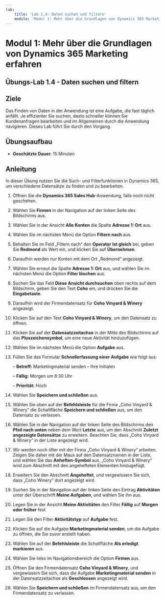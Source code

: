 ```yaml
---
lab:
    title: 'Lab 1.4: Daten suchen und filtern'
    module: 'Modul 1: Mehr über die Grundlagen von Dynamics 365 Marketing erfahren'
---
```


Modul 1: Mehr über die Grundlagen von Dynamics 365 Marketing erfahren
========================

## Übungs-Lab 1.4 - Daten suchen und filtern

## Ziele

Das Finden von Daten in der Anwendung ist eine Aufgabe, die fast täglich anfällt. Je effizienter Sie suchen, desto schneller können Sie Kundenanfragen bearbeiten und im Allgemeinen durch die Anwendung navigieren.  Dieses Lab führt Sie durch den Vorgang.

## Übungsaufbau

  - **Geschätzte Dauer**: 15 Minuten

## Anleitung

In dieser Übung nutzen Sie die Such- und Filterfunktionen in Dynamics 365, um verschiedene Datensätze zu finden und zu bearbeiten. 

1. Öffnen Sie die **Dynamics 365 Sales Hub**-Anwendung, falls noch nicht geschehen. 

2. Wählen Sie **Firmen** in der Navigation auf der linken Seite des Bildschirms aus. 

3. Wählen Sie in der Ansicht **Alle Konten** die Spalte **Adresse 1: Ort** aus. 

4. Wählen Sie im nächsten Menü die Option **Filtern nach** aus.

5. Behalten Sie im Feld „Filtern nach“ den **Operator** **Ist gleich** bei, geben Sie **Redmond** als Wert ein, und klicken Sie auf **Übernehmen**.

6. Daraufhin werden nur Konten mit dem Ort „Redmond“ angezeigt. 

7. Wählen Sie erneut die Spalte **Adresse 1: Ort** aus, und wählen Sie im nächsten Menü die Option **Filter löschen** aus. 

8. Suchen Sie das Feld **Diese Ansicht durchsuchen** oben rechts auf dem Bildschirm, geben Sie den Text **Coho** ein, und drücken Sie die **Eingabetaste**.

9. Daraufhin wird der Firmendatensatz für **Coho Vinyard & Winery** angezeigt. 

10. Klicken Sie auf den Text **Coho Vinyard & Winery**, um den Datensatz zu öffnen. 

11. Klicken Sie auf der **Datensatzzeitachse** in der Mitte des Bildschirms auf das **Pluszeichensymbol**, um eine neue Aktivität hinzuzufügen. 

12. Wählen Sie im nächsten Menü die Option **Aufgabe** aus.

13. Füllen Sie das Formular **Schnellerfassung einer Aufgabe** wie folgt aus:

	– **Betreff:** Marketingmaterial senden – Ihre Initialen

	– **Fällig:** Morgen um 8:30 Uhr

	– **Priorität:** Hoch

14. Wählen Sie **Speichern und schließen** aus.

15. Wählen Sie oben auf der **Befehlsleiste** für die Firma „Coho Vinyard & Winery“ die Schaltfläche **Speichern und schließen** aus, um den Datensatz zu verlassen. 

16. Wählen Sie in der Navigation auf der linken Seite des Bildschirms den **Pfeil nach unten** neben dem Wort **Letzte** aus, um den Abschnitt **Zuletzt angezeigte Datensätze** zu erweitern. Beachten Sie, dass „Coho Vinyard & Winery“ in der Liste angezeigt wird. 

17. Wir werden noch öfter mit der Firma „Coho Vinyard & Winery“ arbeiten. Zeigen Sie daher mit der Maus auf den Datensatznamen in der Liste, und wählen Sie das **Anheften-Symbol** aus. „Coho Vinyard & Winery“ wird zum Abschnitt mit den angehefteten Elementen hinzugefügt. 

18. Erweitern Sie den Abschnitt **Angeheftet**, und vergewissern Sie sich, dass „Coho Winery“ dort angezeigt wird. 

19. Suchen Sie in der Navigation auf der linken Seite den Eintrag **Aktivitäten** unter der Überschrift **Meine Aufgaben**, und wählen Sie ihn aus.

20. Legen Sie in der Ansicht **Meine Aktivitäten** den Filter **Fällig** auf **Morgen oder früher** fest.

21. Legen Sie den Filter **Aktivitätstyp** auf **Aufgabe** fest.

22. Klicken Sie auf die Aufgabe **Marketingmaterial senden**, um die Aufgabe zu öffnen, die Sie zuvor erstellt haben. 

23. Wählen Sie auf der **Befehlsleiste** die Schaltfläche **Als erledigt markieren** aus. 

24. Wählen Sie links im Navigationsbereich die Option **Firmen** aus.

25. Öffnen Sie den Firmendatensatz **Coho Vinyard & Winery**, und vergewissern Sie sich, dass die Aufgabe **Marketingmaterial senden** in der Datensatzzeitachse als **Geschlossen** angezeigt wird. 

26. Wählen Sie **Speichern und schließen** im Firmendatensatz aus, um den Firmendatensatz zu verlassen. 
